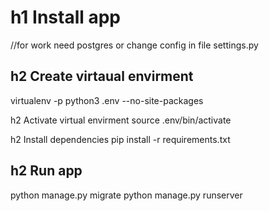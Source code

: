 h1 Install app 
======================
//for work need postgres or change config in file settings.py



h2 Create virtaual envirment
-----------------------
virtualenv -p python3 .env --no-site-packages

h2 Activate virtual envirment
source .env/bin/activate

h2 Install dependencies
pip install -r requirements.txt

h2  Run app
------------------------  
python manage.py migrate
python manage.py runserver 


